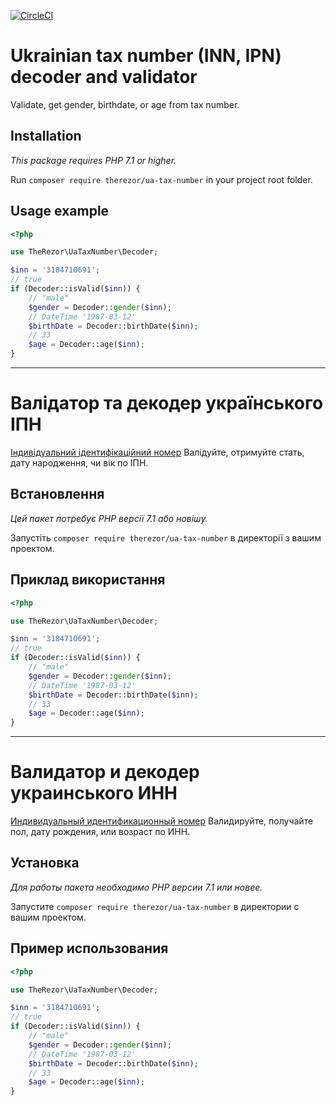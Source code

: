 [![CircleCI](https://circleci.com/gh/therezor/ua-tax-number.svg?style=shield)](https://circleci.com/gh/circleci/circleci-docs)
# Ukrainian tax number (INN, IPN) decoder and validator 
Validate, get gender, birthdate, or age from tax number.

## Installation
_This package requires PHP 7.1 or higher._

Run ```composer require therezor/ua-tax-number``` in your project root folder.

## Usage example
```php
<?php

use TheRezor\UaTaxNumber\Decoder;

$inn = '3184710691';
// true
if (Decoder::isValid($inn)) {
    // "male"
    $gender = Decoder::gender($inn);
    // DateTime '1987-03-12'
    $birthDate = Decoder::birthDate($inn);
    // 33
    $age = Decoder::age($inn);
}
```

___
# Валідатор та декодер українського ІПН
[Індивідуальний ідентифікаційний номер](https://uk.wikipedia.org/wiki/Реєстраційний_номер_облікової_картки_платника_податків)
Валідуйте, отримуйте стать, дату народження, чи вік по ІПН.


## Встановлення
_Цей пакет потребує PHP версії 7.1 або новішу._

Запустіть ```composer require therezor/ua-tax-number``` в директорії з вашим проектом.

## Приклад використання
```php
<?php

use TheRezor\UaTaxNumber\Decoder;

$inn = '3184710691';
// true
if (Decoder::isValid($inn)) {
    // "male"
    $gender = Decoder::gender($inn);
    // DateTime '1987-03-12'
    $birthDate = Decoder::birthDate($inn);
    // 33
    $age = Decoder::age($inn);
}
```

___
# Валидатор и декодер украинського ИНН
[Индивидуальный идентификационный номер](https://ru.wikipedia.org/wiki/Идентификационный_номер_физического_лица)
Валидируйте, получайте пол, дату рождения, или возраст по ИНН.

## Установка
_Для работы пакета необходимо PHP версии 7.1 или новее._

Запустите ```composer require therezor/ua-tax-number``` в директории с вашим проектом.

## Пример использования
```php
<?php

use TheRezor\UaTaxNumber\Decoder;

$inn = '3184710691';
// true
if (Decoder::isValid($inn)) {
    // "male"
    $gender = Decoder::gender($inn);
    // DateTime '1987-03-12'
    $birthDate = Decoder::birthDate($inn);
    // 33
    $age = Decoder::age($inn);
}
```
